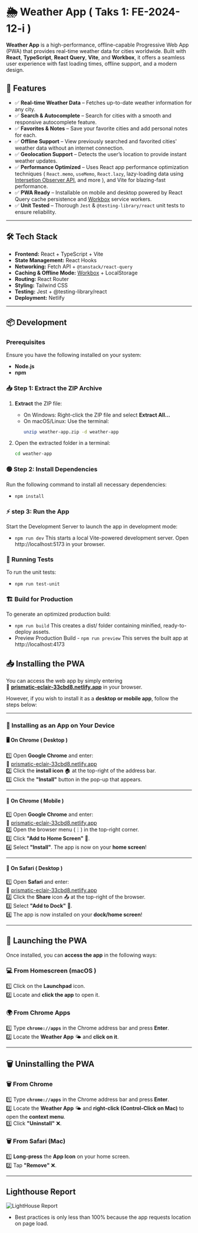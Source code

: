 # 🌦️ Weather App ( Taks 1: FE-2024-12-i )

**Weather App** is a high-performance, offline-capable Progressive Web App (PWA) that provides real-time weather data for cities worldwide. Built with **React**, **TypeScript**, **React Query**, **Vite**, and **Workbox**, it offers a seamless user experience with fast loading times, offline support, and a modern design.

## 🚀 Features

- ✅ **Real-time Weather Data** – Fetches up-to-date weather information for any city.
- ✅ **Search & Autocomplete** – Search for cities with a smooth and responsive autocomplete feature.
- ✅ **Favorites & Notes** – Save your favorite cities and add personal notes for each.
- ✅ **Offline Support** – View previously searched and favorited cities' weather data without an internet connection.
- ✅ **Geolocation Support** – Detects the user’s location to provide instant weather updates.
- ✅ **Performance Optimized** – Uses React app performance optimization techniques ( `React.memo`, `useMemo`, `React.lazy`, lazy-loading data using [Intersetion Observer API](https://developer.mozilla.org/en-US/docs/Web/API/Intersection_Observer_API), and more ), and Vite for blazing-fast performance.
- ✅ **PWA Ready** – Installable on mobile and desktop powered by React Query cache persistence and [Workbox](https://developer.chrome.com/docs/workbox) service workers.
- ✅ **Unit Tested** – Thorough `Jest` & `@testing-library/react` unit tests to ensure reliability.

---

## 🛠️ Tech Stack

- **Frontend:** React + TypeScript + Vite
- **State Management:** React Hooks
- **Networking:** Fetch API + `@tanstack/react-query`
- **Caching & Offline Mode:** [Workbox](https://developer.chrome.com/docs/workbox) + LocalStorage
- **Routing:** React Router
- **Styling:** Tailwind CSS
- **Testing:** Jest + @testing-library/react
- **Deployment:** Netlify

---

## 📦 Development

### Prerequisites

Ensure you have the following installed on your system:

- **Node.js**
- **npm**

### 📥 Step 1: Extract the ZIP Archive

1. **Extract** the ZIP file:

   - On Windows: Right-click the ZIP file and select **Extract All…**
   - On macOS/Linux: Use the terminal:
     ```sh
     unzip weather-app.zip -d weather-app
     ```

2. Open the extracted folder in a terminal:
   ```sh
   cd weather-app
   ```

### 🟢 Step 2: Install Dependencies

Run the following command to install all necessary dependencies:

- `npm install`

### ⚡ step 3: Run the App

Start the Development Server to launch the app in development mode:

- `npm run dev`
  This starts a local Vite-powered development server.
  Open http://localhost:5173 in your browser.

### 🧪 Running Tests

To run the unit tests:

- `npm run test-unit`

### 🏗️ Build for Production

To generate an optimized production build:

- `npm run build`
  This creates a dist/ folder containing minified, ready-to-deploy assets.
- Preview Production Build - `npm run preview`
  This serves the built app at http://localhost:4173

## 📥 Installing the PWA

You can access the web app by simply entering  
🔗 **[prismatic-eclair-33cbd8.netlify.app](https://prismatic-eclair-33cbd8.netlify.app)** in your browser.

However, if you wish to install it as a **desktop or mobile app**, follow the steps below:

---

### 📱 Installing as an App on Your Device

#### **🖥️ On Chrome ( Desktop )**

1️⃣ Open **Google Chrome** and enter:  
 🔗 [prismatic-eclair-33cbd8.netlify.app](https://prismatic-eclair-33cbd8.netlify.app)  
2️⃣ Click the **install icon** 🏠 at the top-right of the address bar.  
3️⃣ Click the **"Install"** button in the pop-up that appears.

---

#### **📱 On Chrome ( Mobile )**

1️⃣ Open **Google Chrome** and enter:  
 🔗 [prismatic-eclair-33cbd8.netlify.app](https://prismatic-eclair-33cbd8.netlify.app)  
2️⃣ Open the browser menu (⋮) in the top-right corner.  
3️⃣ Click **"Add to Home Screen"** 📌.  
4️⃣ Select **"Install"**. The app is now on your **home screen**!

---

#### **🍏 On Safari ( Desktop )**

1️⃣ Open **Safari** and enter:  
 🔗 [prismatic-eclair-33cbd8.netlify.app](https://prismatic-eclair-33cbd8.netlify.app)  
2️⃣ Click the **Share** icon 📤 at the top-right of the browser.  
3️⃣ Select **"Add to Dock"** 📌.  
4️⃣ The app is now installed on your **dock/home screen**!

---

## 🚀 Launching the PWA

Once installed, you can **access the app** in the following ways:

### **💻 From Homescreen (macOS )**

1️⃣ Click on the **Launchpad** icon.  
2️⃣ Locate and **click the app** to open it.

### **🌍 From Chrome Apps**

1️⃣ Type **`chrome://apps`** in the Chrome address bar and press **Enter**.  
2️⃣ Locate the **Weather App** 🌤️ and **click on it**.

---

## 🗑️ Uninstalling the PWA

### **🗑️ From Chrome**

1️⃣ Type **`chrome://apps`** in the Chrome address bar and press **Enter**.  
2️⃣ Locate the **Weather App** 🌤️ and **right-click (Control-Click on Mac)** to open the **context menu**.  
3️⃣ Click **"Uninstall"** ❌.

### **🗑️ From Safari (Mac)**

1️⃣ **Long-press** the **App Icon** on your home screen.  
2️⃣ Tap **"Remove"** ❌.

---

## Lighthouse Report

![LightHouse Report](https://personnal-assets.s3.ap-southeast-2.amazonaws.com/weather_app_lighthouse.png)

- Best practices is only less than 100% because the app requests location on page load.
